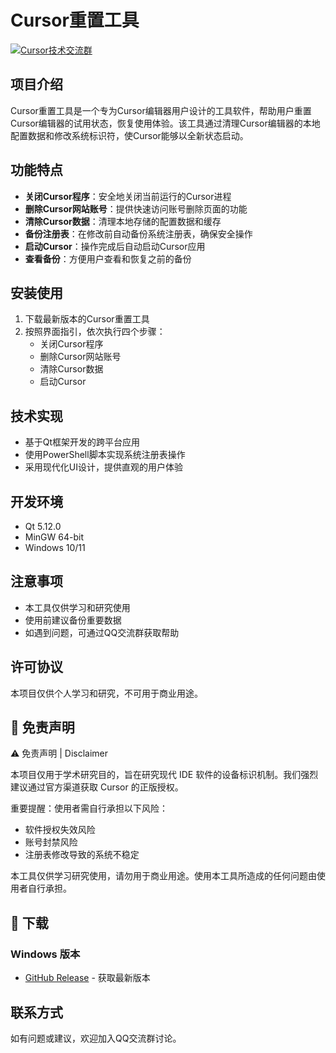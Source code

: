 # Cursor重置工具

<a target="_blank" href="https://qm.qq.com/cgi-bin/qm/qr?k=-5rT6zS5nr0NqkUiphSPYHC2769qs21x&jump_from=webapi&authKey=PfidbLKACpBMOLaKrgqsJ9HS61vL2SaFr6KL2WW22njec2wxIZNTBok7wqr50lVt"><img border="0" src="https://pub.idqqimg.com/wpa/images/group.png" alt="Cursor技术交流群" title="Cursor技术交流群"></a>

## 项目介绍

Cursor重置工具是一个专为Cursor编辑器用户设计的工具软件，帮助用户重置Cursor编辑器的试用状态，恢复使用体验。该工具通过清理Cursor编辑器的本地配置数据和修改系统标识符，使Cursor能够以全新状态启动。

## 功能特点

- **关闭Cursor程序**：安全地关闭当前运行的Cursor进程
- **删除Cursor网站账号**：提供快速访问账号删除页面的功能
- **清除Cursor数据**：清理本地存储的配置数据和缓存
- **备份注册表**：在修改前自动备份系统注册表，确保安全操作
- **启动Cursor**：操作完成后自动启动Cursor应用
- **查看备份**：方便用户查看和恢复之前的备份

## 安装使用

1. 下载最新版本的Cursor重置工具
2. 按照界面指引，依次执行四个步骤：
   - 关闭Cursor程序
   - 删除Cursor网站账号
   - 清除Cursor数据
   - 启动Cursor

## 技术实现

- 基于Qt框架开发的跨平台应用
- 使用PowerShell脚本实现系统注册表操作
- 采用现代化UI设计，提供直观的用户体验

## 开发环境

- Qt 5.12.0
- MinGW 64-bit
- Windows 10/11

## 注意事项

- 本工具仅供学习和研究使用
- 使用前建议备份重要数据
- 如遇到问题，可通过QQ交流群获取帮助

## 许可协议

本项目仅供个人学习和研究，不可用于商业用途。

## 📝 免责声明

⚠️ 免责声明 | Disclaimer

本项目仅用于学术研究目的，旨在研究现代 IDE 软件的设备标识机制。我们强烈建议通过官方渠道获取 Cursor 的正版授权。

重要提醒：使用者需自行承担以下风险：

- 软件授权失效风险
- 账号封禁风险
- 注册表修改导致的系统不稳定

本工具仅供学习研究使用，请勿用于商业用途。使用本工具所造成的任何问题由使用者自行承担。

## 🚀 下载

### Windows 版本
- [GitHub Release](https://github.com/yourusername/CursorTool/releases) - 获取最新版本

## 联系方式

如有问题或建议，欢迎加入QQ交流群讨论。